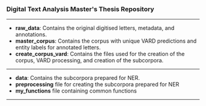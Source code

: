 ### Digital Text Analysis Master's Thesis Repository
---
- **raw_data**: Contains the original digitised letters, metadata, and annotations.
- **master_corpus**: Contains the corpus with unique VARD predictions and entity labels for annotated letters.
- **create_corpus_vard**: Contains the files used for the creation of the corpus, VARD processing, and creation of the subcorpora.
---
- **data**: Contains the subcorpora prepared for NER.
- **preprocessing** file for creating the subcorpora prepared for NER
- **my_functions** file containing common functions
---

